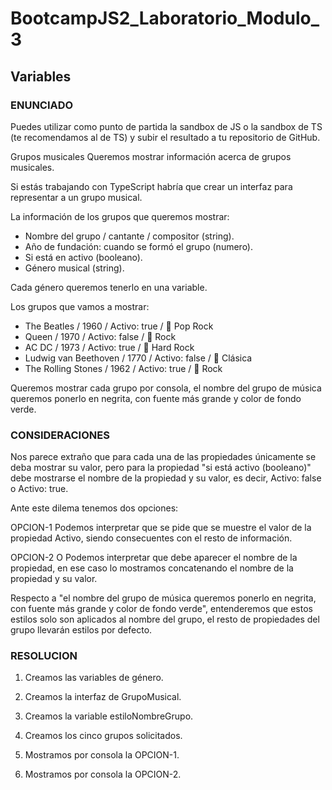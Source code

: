 
# BootcampJS2_Laboratorio_Modulo_3

## Variables

### ENUNCIADO

Puedes utilizar como punto de partida la sandbox de JS o la sandbox de TS (te recomendamos al de TS) y subir el resultado a tu repositorio de GitHub.

Grupos musicales
Queremos mostrar información acerca de grupos musicales.

Si estás trabajando con TypeScript habría que crear un interfaz para representar a un grupo musical.

La información de los grupos que queremos mostrar:

- Nombre del grupo / cantante / compositor (string).
- Año de fundación: cuando se formó el grupo (numero).
- Si está en activo (booleano).
- Género musical (string).

Cada género queremos tenerlo en una variable.

Los grupos que vamos a mostrar:

- The Beatles / 1960 / Activo: true / 🎵 Pop Rock
- Queen / 1970 / Activo: false / 🎸 Rock
- AC DC / 1973 / Activo: true / 🤘 Hard Rock
- Ludwig van Beethoven / 1770 / Activo: false / 🎼 Clásica
- The Rolling Stones / 1962 / Activo: true / 🎸 Rock

Queremos mostrar cada grupo por consola, el nombre del grupo de música queremos ponerlo en negrita, con fuente más grande y color de fondo verde.

### CONSIDERACIONES

Nos parece extraño que para cada una de las propiedades únicamente se deba mostrar su valor, pero para la propiedad "si está activo (booleano)" debe mostrarse el nombre de la propiedad y su valor, es decir, Activo: false o Activo: true. 

Ante este dilema tenemos dos opciones:

OPCION-1
Podemos interpretar que se pide que se muestre el valor de la propiedad Activo, siendo consecuentes con el resto de información.

OPCION-2
O Podemos interpretar que debe aparecer el nombre de la propiedad, en ese caso lo mostramos concatenando el nombre de la propiedad y su valor.

Respecto a "el nombre del grupo de música queremos ponerlo en negrita, con fuente más grande y color de fondo verde", entenderemos que estos estilos solo son aplicados al nombre del grupo, el resto de propiedades del grupo llevarán estilos por defecto.

### RESOLUCION

1. Creamos las variables de género.

2. Creamos la interfaz de GrupoMusical.

3. Creamos la variable estiloNombreGrupo.

4. Creamos los cinco grupos solicitados.

5. Mostramos por consola la OPCION-1.

6. Mostramos por consola la OPCION-2.


